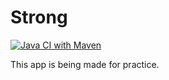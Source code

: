 # Strong
[![Java CI with Maven](https://github.com/Arflayd/Strong/actions/workflows/maven.yml/badge.svg)](https://github.com/Arflayd/Strong/actions/workflows/maven.yml)

This app is being made for practice.

